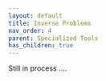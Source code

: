 ```yaml
---
layout: default
title: Inverse Problems 
nav_order: 4
parent: Specialized Tools
has_children: true
---
```


Still in process ....